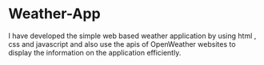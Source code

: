 # Weather-App

I have developed the simple web based weather application  by using  html , css and javascript 
and also use the apis of  OpenWeather websites to display the information on the application efficiently.
